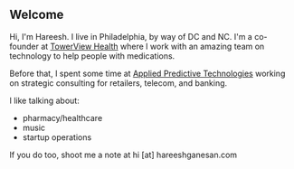 ## Welcome

Hi, I'm Hareesh. I live in Philadelphia, by way of DC and NC. I'm a co-founder at [TowerView Health](https://towerviewhealth.com) where I work with an amazing team on technology to help people with medications.

Before that, I spent some time at [Applied Predictive Technologies](https://www.predictivetechnologies.com/en) working on strategic consulting for retailers, telecom, and banking.

I like talking about:
- pharmacy/healthcare
- music
- startup operations

If you do too, shoot me a note at hi [at] hareeshganesan.com
